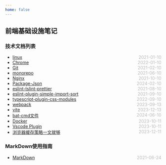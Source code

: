 ```yaml
---
home: false
---
```

## 前端基础设施笔记

### 技术文档列表
* [linux](./linux)  <span style="color:#bbb; float:right">2021-01-10</span>
* [Chrome](./chrome)  <span style="color:#bbb; float:right">2022-01-10</span>
* [Git](./git)  <span style="color:#bbb; float:right">2021-02-10</span>
* [monorepo](./monorepo)  <span style="color:#bbb; float:right">2021-06-10</span>
* [Nginx](./nginx)  <span style="color:#bbb; float:right">2021-10-10</span>
* [Package-Json](./package-json)  <span style="color:#bbb; float:right">2024-02-10</span>
* [eslint-tslint-prettier](./eslint-tslint-prettier)  <span style="color:#bbb; float:right">2021-08-10</span>
* [eslint-plugin-simple-import-sort](./eslint-plugin-simple-import-sort)  <span style="color:#bbb; float:right">2021-09-10</span>
* [typescript-plugin-css-modules](./typescript-plugin-css-modules)  <span style="color:#bbb; float:right">2022-09-10</span>
* [webpack](./webpack)  <span style="color:#bbb; float:right">2023-09-13</span>
* [vite](./vite)  <span style="color:#bbb; float:right">2023-12-13</span>
* [bat-cmd文件](./bat-cmd-file)  <span style="color:#bbb; float:right">2024-06-10</span>
* [Docker](./docker)  <span style="color:#bbb; float:right">2023-10-11</span>
* [Vscode Plugin](./vscode-plugin)  <span style="color:#bbb; float:right">2023-10-11</span>
* [浏览器缓存策略一文就够](https://juejin.cn/post/6844903747357769742?utm_source=gold_browser_extension) <span style="color:#bbb; float:right">2023-12-11</span>

### MarkDown使用指南
* [MarkDown](../blog-daily/use-markdown)  <span style="color:#bbb; float:right">2021-06-24</span>
